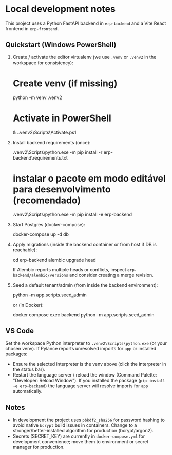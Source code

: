 Local development notes
=======================

This project uses a Python FastAPI backend in `erp-backend` and a Vite React frontend in `erp-frontend`.

Quickstart (Windows PowerShell)
-------------------------------

1. Create / activate the editor virtualenv (we use `.venv` or `.venv2` in the workspace for consistency):

   # Create venv (if missing)
   python -m venv .venv2

   # Activate in PowerShell
   & .\.venv2\Scripts\Activate.ps1

2. Install backend requirements (once):

   .venv2\Scripts\python.exe -m pip install -r erp-backend\requirements.txt
   # instalar o pacote em modo editável para desenvolvimento (recomendado)
   .venv2\Scripts\python.exe -m pip install -e erp-backend

3. Start Postgres (docker-compose):

   docker-compose up -d db

4. Apply migrations (inside the backend container or from host if DB is reachable):

   cd erp-backend
   alembic upgrade head

   If Alembic reports multiple heads or conflicts, inspect `erp-backend/alembic/versions` and consider creating a merge revision.

5. Seed a default tenant/admin (from inside the backend environment):

   python -m app.scripts.seed_admin

   or (in Docker):

   docker compose exec backend python -m app.scripts.seed_admin

VS Code
-------

Set the workspace Python interpreter to `.venv2\Scripts\python.exe` (or your chosen venv). If Pylance reports unresolved imports for `app` or installed packages:

- Ensure the selected interpreter is the venv above (click the interpreter in the status bar).
- Restart the language server / reload the window (Command Palette: "Developer: Reload Window").
If you installed the package (`pip install -e erp-backend`) the language server will resolve imports for `app` automatically.

Notes
-----
- In development the project uses `pbkdf2_sha256` for password hashing to avoid native `bcrypt` build issues in containers. Change to a stronger/better-installed algorithm for production (bcrypt/argon2).
- Secrets (SECRET_KEY) are currently in `docker-compose.yml` for development convenience; move them to environment or secret manager for production.
